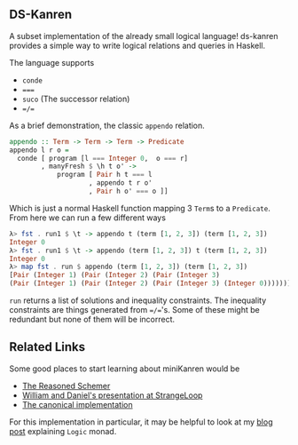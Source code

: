 ## DS-Kanren
A subset implementation of the already small logical language!
ds-kanren provides a simple way to write logical relations and queries
in Haskell.

The language supports

 - `conde`
 - `===`
 - `suco` (The successor relation)
 - `=/=`

As a brief demonstration, the classic `appendo` relation.

``` haskell
appendo :: Term -> Term -> Term -> Predicate
appendo l r o =
  conde [ program [l === Integer 0,  o === r]
        , manyFresh $ \h t o' ->
            program [ Pair h t === l
                    , appendo t r o'
                    , Pair h o' === o ]]
```

Which is just a normal Haskell function mapping 3 `Term`s to a
`Predicate`. From here we can run a few different ways

``` haskell
λ> fst . run1 $ \t -> appendo t (term [1, 2, 3]) (term [1, 2, 3])
Integer 0
λ> fst . run1 $ \t -> appendo (term [1, 2, 3]) t (term [1, 2, 3])
Integer 0
λ> map fst . run $ appendo (term [1, 2, 3]) (term [1, 2, 3])
[Pair (Integer 1) (Pair (Integer 2) (Pair (Integer 3)
(Pair (Integer 1) (Pair (Integer 2) (Pair (Integer 3) (Integer 0))))))]
```

`run` returns a list of solutions and inequality constraints. The
inequality constraints are things generated from `=/=`'s. Some of
these might be redundant but none of them will be incorrect.

## Related Links

Some good places to start learning about miniKanren would be

 - [The Reasoned Schemer][reasoned]
 - [William and Daniel's presentation at StrangeLoop][slpresi]
 - [The canonical implementation][canonimpl]

For this implementation in particular, it may be helpful to look at my
[blog post][post] explaining `Logic` monad.

[reasoned]: http://www.amazon.com/The-Reasoned-Schemer-Daniel-Friedman/DP/0262562146
[slpresi]: http://www.infoq.com/presentations/miniKanren
[canonimpl]: https://github.com/miniKanren/miniKanren
[post]: http://jozefg.bitbucket.org/posts/2014-07-10-reading-logict.html
